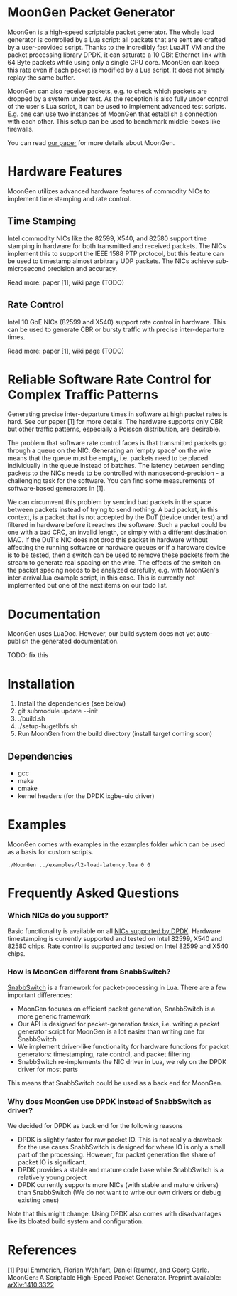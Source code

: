# MoonGen Packet Generator

MoonGen is a high-speed scriptable packet generator.
The whole load generator is controlled by a Lua script: all packets that are sent are crafted by a user-provided script.
Thanks to the incredibly fast LuaJIT VM and the packet processing library DPDK, it can saturate a 10 GBit Ethernet link with 64 Byte packets while using only a single CPU core.
MoonGen can keep this rate even if each packet is modified by a Lua script. It does not simply replay the same buffer.

MoonGen can also receive packets, e.g. to check which packets are dropped by a
system under test. As the reception is also fully under control of the user's
Lua script, it can be used to implement advanced test scripts. E.g. one can use
two instances of MoonGen that establish a connection with each other. This
setup can be used to benchmark middle-boxes like firewalls.

You can read [our paper](http://arxiv.org/abs/1410.3322) for more details about MoonGen.

# Hardware Features
MoonGen utilizes advanced hardware features of commodity NICs to implement time stamping and rate control.

## Time Stamping
Intel commodity NICs like the 82599, X540, and 82580 support time stamping in hardware for both transmitted and received packets.
The NICs implement this to support the IEEE 1588 PTP protocol, but this feature can be used to timestamp almost arbitrary UDP packets.
The NICs achieve sub-microsecond precision and accuracy.

Read more: paper [1], wiki page (TODO)

## Rate Control
Intel 10 GbE NICs (82599 and X540) support rate control in hardware.
This can be used to generate CBR or bursty traffic with precise inter-departure times.

Read more: paper [1], wiki page (TODO)

# Reliable Software Rate Control for Complex Traffic Patterns
Generating precise inter-departure times in software at high packet rates is hard.
See our paper [1] for more details.
The hardware supports only CBR but other traffic patterns, especially a Poisson distribution, are desirable.

The problem that software rate control faces is that transmitted packets go through a queue on the NIC.
Generating an 'empty space' on the wire means that the queue must be empty, i.e. packets need to be placed individually in the queue instead of batches.
The latency between sending packets to the NICs needs to be controlled with nanosecond-precision - a challenging task for the software.
You can find some measurements of software-based generators in [1].

We can circumvent this problem by sendind bad packets in the space between packets instead of trying to send nothing.
A bad packet, in this context, is a packet that is not accepted by the DuT (device under test) and filtered in hardware before it reaches the software.
Such a packet could be one with a bad CRC, an invalid length, or simply with a different destination MAC.
If the DuT's NIC does not drop this packet in hardware without affecting the running software or hardware queues or if a hardware device is to be tested, then a switch can be used to remove these packets from the stream to generate real spacing on the wire.
The effects of the switch on the packet spacing needs to be analyzed carefully, e.g. with MoonGen's inter-arrival.lua example script, in this case.
This is currently not implemented but one of the next items on our todo list.


# Documentation
MoonGen uses LuaDoc. However, our build system does not yet auto-publish the generated documentation.

TODO: fix this


# Installation

1. Install the dependencies (see below)
2. git submodule update --init
2. ./build.sh
3. ./setup-hugetlbfs.sh
4. Run MoonGen from the build directory (install target coming soon)

## Dependencies
* gcc
* make
* cmake
* kernel headers (for the DPDK ixgbe-uio driver)

# Examples
MoonGen comes with examples in the examples folder which can be used as a basis for custom scripts.

    ./MoonGen ../examples/l2-load-latency.lua 0 0

# Frequently Asked Questions

### Which NICs do you support?
Basic functionality is available on all [NICs supported by DPDK](http://dpdk.org/doc/nics).
Hardware timestamping is currently supported and tested on Intel 82599, X540 and 82580 chips.
Rate control is supported and tested on Intel 82599 and X540 chips.


### How is MoonGen different from SnabbSwitch?
[SnabbSwitch](https://github.com/SnabbCo/snabbswitch) is a framework for packet-processing in Lua. 
There are a few important differences:

* MoonGen focuses on efficient packet generation, SnabbSwitch is a more generic framework
* Our API is designed for packet-generation tasks, i.e. writing a packet generator script for MoonGen is a lot easier than writing one for SnabbSwitch
* We implement driver-like functionality for hardware functions for packet generators: timestamping, rate control, and packet filtering
* SnabbSwitch re-implements the NIC driver in Lua, we rely on the DPDK driver for most parts

This means that SnabbSwitch could be used as a back end for MoonGen.

### Why does MoonGen use DPDK instead of SnabbSwitch as driver?
We decided for DPDK as back end for the following reasons
* DPDK is slightly faster for raw packet IO. This is not really a drawback for the use cases SnabbSwitch is designed for where IO is only a small part of the processing. However, for packet generation the share of packet IO is significant.
* DPDK provides a stable and mature code base while SnabbSwitch is a relatively young project
* DPDK currently supports more NICs (with stable and mature drivers) than SnabbSwitch (We do not want to write our own drivers or debug existing ones)

Note that this might change. Using DPDK also comes with disadvantages like its bloated build system and configuration.

# References
[1] Paul Emmerich, Florian Wohlfart, Daniel Raumer, and Georg Carle. MoonGen: A Scriptable High-Speed Packet Generator. Preprint available: [arXiv:1410.3322](http://arxiv.org/abs/1410.3322)  
